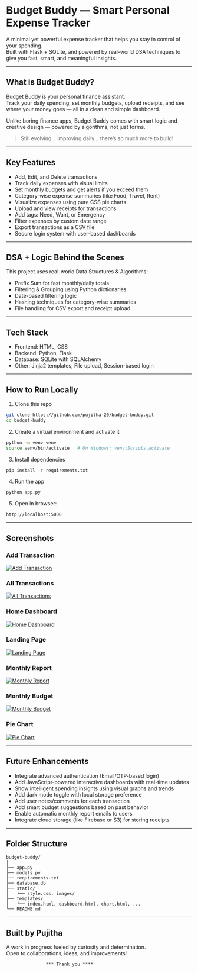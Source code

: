#  Budget Buddy — Smart Personal Expense Tracker


A minimal yet powerful expense tracker that helps you stay in control of your spending.  
Built with Flask + SQLite, and powered by real-world DSA techniques to give you fast, smart, and meaningful insights.

---

##  What is Budget Buddy?

Budget Buddy is your personal finance assistant.  
Track your daily spending, set monthly budgets, upload receipts, and see where your money goes — all in a clean and simple dashboard.

Unlike boring finance apps, Budget Buddy comes with smart logic and creative design — powered by algorithms, not just forms.

>  Still evolving... improving daily... there’s so much more to build!

---

##  Key Features

- Add, Edit, and Delete transactions
- Track daily expenses with visual limits
- Set monthly budgets and get alerts if you exceed them
- Category-wise expense summaries (like Food, Travel, Rent)
- Visualize expenses using pure CSS pie charts
- Upload and view receipts for transactions
- Add tags: Need, Want, or Emergency
- Filter expenses by custom date range
- Export transactions as a CSV file
- Secure login system with user-based dashboards

---

##  DSA + Logic Behind the Scenes

This project uses real-world Data Structures & Algorithms:

- Prefix Sum for fast monthly/daily totals
- Filtering & Grouping using Python dictionaries
- Date-based filtering logic
- Hashing techniques for category-wise summaries
- File handling for CSV export and receipt upload

---

##  Tech Stack

- Frontend: HTML, CSS
- Backend: Python, Flask
- Database: SQLite with SQLAlchemy
- Other: Jinja2 templates, File upload, Session-based login

---

##  How to Run Locally

1. Clone this repo  
```bash
git clone https://github.com/pujitha-20/budget-buddy.git
cd budget-buddy
```

2. Create a virtual environment and activate it  
```bash
python -m venv venv
source venv/bin/activate   # On Windows: venv\Scripts\activate
```

3. Install dependencies  
```bash
pip install -r requirements.txt
```

4. Run the app  
```bash
python app.py
```

5. Open in browser:  
```
http://localhost:5000
```

---
##  Screenshots

###  Add Transaction  
[![Add Transaction](static/images/add_transaction.png)](static/images/add_transaction.png)

###  All Transactions  
[![All Transactions](static/images/all_transactions.png)](static/images/all_transactions.png)

###  Home Dashboard  
[![Home Dashboard](static/images/Home.png)](static/images/Home.png)

###  Landing Page  
[![Landing Page](static/images/landing.png)](static/images/landing.png)

###  Monthly Report  
[![Monthly Report](static/images/monthly_report.png)](static/images/monthly_report.png)

###  Monthly Budget  
[![Monthly Budget](static/images/monthly-budget.png)](static/images/monthly-budget.png)

###  Pie Chart  
[![Pie Chart](static/images/piechart.png)](static/images/piechart.png)


---

##  Future Enhancements

-  Integrate advanced authentication (Email/OTP-based login)
-  Add JavaScript-powered interactive dashboards with real-time updates
-  Show intelligent spending insights using visual graphs and trends
-  Add dark mode toggle with local storage preference
-  Add user notes/comments for each transaction
-  Add smart budget suggestions based on past behavior
-  Enable automatic monthly report emails to users
-  Integrate cloud storage (like Firebase or S3) for storing receipts

---

## Folder Structure

```
budget-buddy/
│
├── app.py
├── models.py
├── requirements.txt
├── database.db
├── static/
│   └── style.css, images/
├── templates/
│   └── index.html, dashboard.html, chart.html, ...
└── README.md
```

---

##  Built by Pujitha

A work in progress fueled by curiosity and determination.  
Open to collaborations, ideas, and improvements!

                   *** Thank you ****
